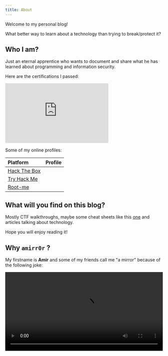 ```yaml
---
title: About
---
```


Welcome to my personal blog! 

What better way to learn about a technology than trying to break/protect it?

## Who I am?

Just an eternal apprentice who wants to document and share what he has learned about programming and information security.

Here are the certifications I passed:

<div class="container" align="center" style="display: flex; align-items: center">
    <div>
        <div data-iframe-width="150" data-iframe-height="270" data-share-badge-id="c8986c46-85b3-4c32-b99a-f9039cb961a9" data-share-badge-host="https://www.credly.com"></div>
        <script type="text/javascript" async src="//cdn.credly.com/assets/utilities/embed.js"></script>
    </div>
    <hr>
    <div>
        <iframe src="https://api.eu.badgr.io/public/assertions/rAayO2s_QsiiRvwDzMtXsg?embedVersion=1&amp;embedWidth=330&amp;embedHeight=191" style="width: 330px; height: 191px; border: 0px none;" title="Badge: Red Team Operator"></iframe>
    </div>
</div>

Some of my online profiles:

| Platform                                                  | Profile                                                                       |
|:----------------------------------------------------------|------------------------------------------------------------------------------:|
| [Hack The Box](https://www.hackthebox.eu/profile/31944)   | <script src="https://www.hackthebox.eu/badge/31944"></script>                 |
| [Try Hack Me](https://tryhackme.com/p/amir0r)             | <script src="https://amirr0r.github.io/assets/js/thm-badge.js"></script>      |
| [Root-me](https://www.root-me.org/amirr0r)                | <script src="https://amirr0r.github.io/assets/js/rootme-badge.js"></script>   |

## What will you find on this blog?

Mostly CTF walkthroughs, maybe some cheat sheets like this [one](https://github.com/amirr0r/notes/blob/master/Infosec/boot2root-cheatsheet.md#boot2root-cheatsheet) and articles talking about technology.

Hope you will enjoy reading it!

## Why `amirr0r` ?

My firstname is **Amir** and some of my friends call me "a mirror" because of the following joke:

<video controls style="width:100%">
    <source src="https://amirr0r.github.io/assets/videos/Trevor-Noah-Amir.mp4" type="video/mp4">
</video>

<script>
    Array.from(document.querySelectorAll('td')).filter(td => td.querySelector('img')).forEach(td => td.style["text-align"] = "left");
    const mini_icons = Array.from(document.querySelectorAll(".post-content p > img:not([style])"));
    mini_icons[0].style.left = "3%";
    mini_icons[1].style.left = "-2%";
    mini_icons[2].style.left = "-8%";
    mini_icons[3].style.left = "-2%";
    mini_icons[4].style.left = "-8%";
    document.querySelector('.thm_margin').style.margin="0px";
    Array.from(document.querySelectorAll('th'))[1].style["text-align"] = "left";
</script>
